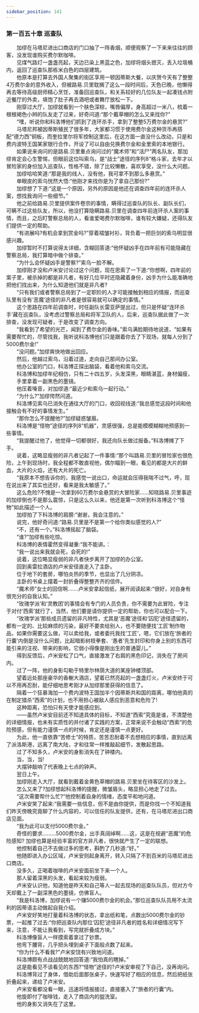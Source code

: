 ```yaml
---
sidebar_position: 141
---
```

### 第一百五十章 巡查队  


　　加缪在马塔尼进出口商店的门口抽了一阵香烟，顺便观察了一下来来往往的顾客，没发现谁购买费尔默咖啡。  
　　见煤气路灯一盏盏亮起，天边已染上黑蓝之色，加缪将烟头摁灭，丢入垃圾桶内，返回了巡查队那栋米白色的四层建筑。  
　　他原本是打算去外国人聚集的街区享用一顿因蒂斯大餐，以庆贺今天有了整整4万费尔金的意外收入，但被路易.贝里耽搁了这么一段时间后，天色已晚，他懒得再去等待高级厨师精心烹饪，准备回巡查队，和关系较好的几位队友一起凑钱点附近餐厅的外卖，填饱了肚子再去酒吧或者舞厅放松一下。  
　　刚穿过大厅，加缪就看到一个肤色深棕，嘴唇偏厚，身高超过一米八，梳着一根根褐色小辫的队友走了过来，好奇问道:“那个戴草帽的怎么又来找你?“  
　　“嘿，听说你和科洛博他们抓到了连环杀手，拿到了整整5万费尔金的悬赏?”  
　　马塔尼邦被因蒂斯殖民了很多年，大家都习惯于使用费尔金这种货币再搭配“德力西”铜板，而奎拉里尔将军控制这里后，在这方面一直没什么改动，只是和费内波特王国某家银行合作，开设了可以自由兑换费尔金和金里索的本地银行。  
　　如果说来询问的是路易.贝里重点询问过的“魔术师”和“活尸”两名队友，那加缪肯定会心生警惕，但眼前这位叫索乌，是“战士”途径的序列8“格斗家，去年才以冒险家的身份加入巡查队，性格不错，除了比较懒散，喜欢享受，没什么大问题。  
　　加缪哈哈笑道:“那是我的线人，没有他，我可拿不到那么多悬赏。”  
　　单眼皮的索乌恍然大悟:“他刚才来找你是为了拿自己那份?”  
　　加缪想了下道:“这是一个原因，另外的原因是他还在调查四年前的连环杀人案，想找我询问一些细节。”  
　　他之前给路易.贝里提供案件卷宗的事情，瞒得过巡查队的队长、副队长们，可瞒不过这些队友，所以，他没打算隐瞒路易.贝里在调查四年前连环杀人案的事情，而且，之后盯警察总局的人，看谁爱喝费尔默咖啡，谁有较大嫌疑，还得队友们提供一定的帮助。  
　　“有进展吗?有机会拿到赏金吗?”穿着褶皱衬衫，背负着一把巨剑的索乌明显很感兴趣。  
　　加缪暂时不打算说得太详细，含糊回答道:“他怀疑凶手在四年前有可能隐藏在警察总局，我打算暗中做个排查。”  
　　“为什么会怀疑凶手是警察?”索乌一脸不解。  
　　加缪刚才没和卢米安讨论过这个问题，现在思索了一下道:“你想啊，四年前的案子里，被杀掉的都是非凡者，有好几位平时还隐藏着身份，凶手为什么能准确地把他们找出来，为什么知道他们就是非凡者?  
　　“只有我们或者警察总局到了一定职阶的人才可能接触到相应的情报，而巡查队里有没有‘恶魔’途径的非凡者是很容易就可以确定的事情。”  
　　这个思路在四年前调查时，时任副队长雷亚萨提出过，但只是怀疑“连环杀手’藏在巡查队，没考虑过警察总局和将军卫队的人，后来，巡查队据此做了一次排查，没发现可疑者，于是改变了调查方向。  
　　“我看到了希望的光芒，闻到了费尔金的香味。”索乌满脸期待地说道，“如果有需要帮忙的，尽管找我，我听说科洛博他们只是跟着你去了下现场，就每人分到了5000费尔金!”  
　　“没问题。”加缪爽快地做出回应。  
　　然后，他越过索乌，沿着过道，走向自己那间办公室。  
　　他办公室的门口，科洛博正探出脑袋，看着他和索乌交流。  
　　科洛博和加缪年纪相仿，只有二十四五岁，头发深黑，眼睛湛蓝，身材偏瘦，  
　　手里拿着一副黑色的墨镜。  
　　他压着嗓音，对加缪道:“最近少和索乌一起行动。”  
　　“为什么?”加缪愕然问道。  
　　科洛博见索乌已消失在通往大厅的门口，收回视线道:“我总感觉这段时间和他接触会有不好的事情发生。”  
　　“那你怎么不提醒他?”加缪疑惑皱眉。  
　　科洛博是“怪物”途径的序列8“机器”，灵感很强，总是能模模糊糊地预感到一些事情。  
　　“我提醒过他了，他觉得一切都很好，我还向队长做过报备。”科洛博摊了下手。  
　　说着，这略显瘦弱的非凡者记起了一件事情:“那个叫路易.贝里的冒险家也很危险，上午到现场时，我全程都不敢直视他，偶尔瞄到一眼，看见的都是大片的鲜血，大片的火焰，还有大片的死亡。  
　　“我原本不想告诉你的，我感觉一说出口，命运就会压得我喘不过气，呼，现在说出来了其实也还好，看来是我太敏感了。”  
　　这么危险?不愧是一次拿到60万费尔金悬赏的大冒险家……知晓路易.贝里事迹的加缪倒也不是那么震惊，只是这么久以来，他还是第一次听到科洛博这个“怪物”如此描述一个人。  
　　加缪拍了下科洛博的肩膀:“谢谢，我会注意的。”  
　　说完，他好奇问道:“路易.贝里是不是第一个给你类似感觉的人?”  
　　“不，还有一个。”科洛博摇起了脑袋。  
　　“谁?”加缪有些吃惊。  
　　科洛博的表情霍然变得凝重:“我不能讲。：  
　　“我一说出来我就会死，会死的!”  
　　说着，这位略显瘦弱的非凡者快步离开了加缪的办公室。  
　　回到奥雷拉酒店的卢米安径直走入了主卧。  
　　位于地下的套房，哪怕炎热的季节，也显出了几分阴凉。  
　　主卧的书桌上摆着一封折叠得整整齐齐的信件。  
　　“魔术师”女士的回信啊…….卢米安拿起信纸，展开阅读起来:“很好，对自身有很充分的自我认知。”  
　　“玫瑰学派’和‘灵教团’的事情会有专门的人员负责，你不需要为此冒险，专注于对付‘西索’就行了，当然，他们要是请你提供一定的帮助，你也可以配合一下。  
　　“玫瑰学派’那些成员遗留的非凡特性，尤其是‘恶魔’途径和‘囚犯’途径遗留的，都有一定的、比较麻烦的污染，最好不要卖给别人，也不要随便找‘工匠’制作物品，如果你需要这么做，可以卖给我，或者委托我找‘工匠’，嗯，它们放在‘旅者的行囊’内倒是没什么问题，比起暗影树枝拳套、‘愚者’先生封印和你身上别的东西可能引来的注视、带来的影响，它弱小得像是刚出生的普通婴儿。”  
　　得到反馈后，卢米安松了口气，直接激发了右肩的黑色印记，消失在了房间内。  
　　过了一阵，他的身影勾勒于特里尔林荫大道的某座钟楼顶部。  
　　望着远处那座豪华的香榭大酒店，望着已然亮起的一盏盏灯火，卢米安终于可以不用再忍耐，能仔细地思考刚才从加缪那里获得的信息了。  
　　隔着一个狂暴海加一个费内波特王国加半个因蒂斯共和国的距离，哪怕他真的在制定猎杀“西索”的计划，也不用担心被敌人感应到恶意和危险了!  
　　这种距离，恐怕只有天使才能感应到。  
　　——虽然卢米安目前还不知道具体的目标，不知道“西索”究竟是谁，不清楚他的详细情报，也未有实质性的并付诸了实践的方案，正常来说不会触动“西索”的危险预感，但有能力谨慎一点的时候，肯定还是谨慎一点更好。  
　　为此，他一直依靠“苦修士”的特质，苦苦忍耐着不去想相应的事情，直到远离了派洛斯港，远离了南大陆，才和往常一样推敲起细节，发散起思路。  
　　过了不知多久，卢米安的身影消失在了钟楼内。  
　　当，当，当!  
　　大摆钟敲响了代表晚上七点的钟声。  
　　翌日上午。  
　　加缪刚走入大厅，就看到戴着金黄色草帽的路易.贝里坐在待客区的沙发上。  
　　怎么又来了?加缪想起科洛博的提醒，微皱眉头，略显担心地走了过去。  
　　“这次需要帮什么忙?”他控制着自身的情绪，态度平和地问道。  
　　卢米安笑了起来:“我需要一些信息，但不是由你提供，而是你找一个不知道我们昨天傍晚究竟聊了什么内容的，可以信任的队友提供，还有，在马塔尼进出口商店见面。  
　　“我为此可以支付5000费尔金。”  
　　奇怪的要求.….….5000费尔金，出手真阔绰啊……这，这是在规避“恶魔”的危险感知? 加缪也算是经验丰富的官方非凡者，很快就产生了一定的联想。  
　　他控制着自己不去做过多的思考，斟酌了几秒道:“好。”  
　　他随即进入办公区域，卢米安则起身离开，转入只隔了不到百米的马塔尼进出口商店。  
　　没多久，正喝着咖啡的卢米安面前坐下来一个人。  
　　那人留着深黑的头发，看起来较为瘦弱。  
　　卢米安认识他，知道他是昨天和自己等人一起去现场的巡查队队员，但对方今天却戴上了一副深黑色的墨镜，仿佛盲人。  
　　“我是科洛博，加缪说有一个赚5000费尔金的机会。”那位巡查队队员用不太流利的因蒂语主动做起自我介绍。  
　　卢米安好笑地打量着科洛博的状态，拿出纸和笔，点数出5000费尔金的钞票，一起推了过去:“你把巡查队内那位‘囚犯’途径非凡者的姓名和详细情况写下来，注意，不能让我看到，写完就折叠成方块。”  
　　科洛博像盲人一样摸索着拿过了钞票。  
　　他弯下腰背，几乎把头埋到桌子下面般点数了起来。  
　　“你为什么不看我?”卢米安饶有兴致地问道。  
　　科洛博颇有点战战兢兢地回答道:“我怕真的瞎掉。”  
　　这是能看见不该看见的东西?“怪物”途径的?卢米安审视了下自己，没再询问。  
　　科洛博背过了身体，借助后面那张桌子，快速写好了相应的信息，然后把纸张折叠起来，递给了卢米安。  
　　卢米安看都没看一眼，迅速将情报接过，直接塞入了“旅者的行囊”内。  
　　他旋即付了咖啡钱，走入了商店内的盥洗室。  
　　他的身影又消失在了这里。  
